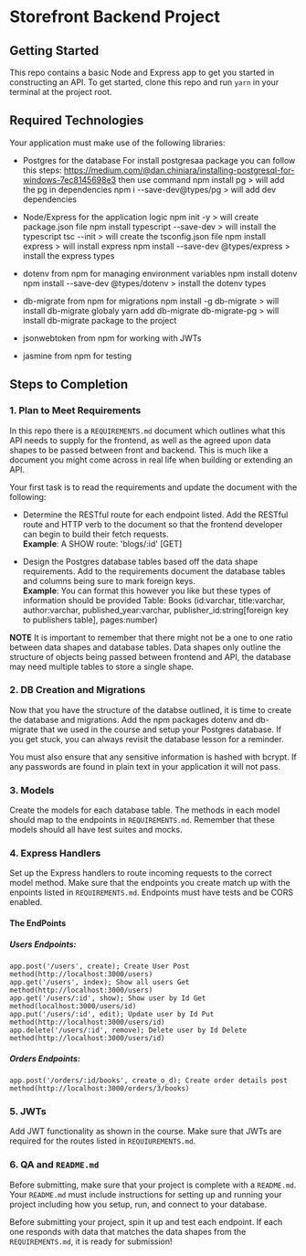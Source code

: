 # Storefront Backend Project

## Getting Started

This repo contains a basic Node and Express app to get you started in constructing an API. To get started, clone this repo and run `yarn` in your terminal at the project root.

## Required Technologies
Your application must make use of the following libraries:
- Postgres for the database
For install postgresaa
 package you can follow this steps:
https://medium.com/@dan.chiniara/installing-postgresql-for-windows-7ec8145698e3
then use command 
npm install pg > will add the pg in dependencies
npm i --save-dev@types/pg > will add dev dependencies

- Node/Express for the application logic
npm init -y > will create package.json file
npm install typescript --save-dev > will install the typescript
tsc --init > will create the tsconfig.json file
npm install express > will install express
npm install --save-dev @types/express > install the express types

- dotenv from npm for managing environment variables
npm install dotenv
npm install --save-dev @types/dotenv > install the dotenv types

- db-migrate from npm for migrations
npm install -g db-migrate > will install db-migrate globaly
yarn add db-migrate db-migrate-pg > will install db-migrate package to the project

- jsonwebtoken from npm for working with JWTs
- jasmine from npm for testing

## Steps to Completion

### 1. Plan to Meet Requirements

In this repo there is a `REQUIREMENTS.md` document which outlines what this API needs to supply for the frontend, as well as the agreed upon data shapes to be passed between front and backend. This is much like a document you might come across in real life when building or extending an API. 

Your first task is to read the requirements and update the document with the following:
- Determine the RESTful route for each endpoint listed. Add the RESTful route and HTTP verb to the document so that the frontend developer can begin to build their fetch requests.    
**Example**: A SHOW route: 'blogs/:id' [GET] 

- Design the Postgres database tables based off the data shape requirements. Add to the requirements document the database tables and columns being sure to mark foreign keys.   
**Example**: You can format this however you like but these types of information should be provided
Table: Books (id:varchar, title:varchar, author:varchar, published_year:varchar, publisher_id:string[foreign key to publishers table], pages:number)

**NOTE** It is important to remember that there might not be a one to one ratio between data shapes and database tables. Data shapes only outline the structure of objects being passed between frontend and API, the database may need multiple tables to store a single shape. 

### 2.  DB Creation and Migrations

Now that you have the structure of the databse outlined, it is time to create the database and migrations. Add the npm packages dotenv and db-migrate that we used in the course and setup your Postgres database. If you get stuck, you can always revisit the database lesson for a reminder. 

You must also ensure that any sensitive information is hashed with bcrypt. If any passwords are found in plain text in your application it will not pass.

### 3. Models

Create the models for each database table. The methods in each model should map to the endpoints in `REQUIREMENTS.md`. Remember that these models should all have test suites and mocks.

### 4. Express Handlers

Set up the Express handlers to route incoming requests to the correct model method. Make sure that the endpoints you create match up with the enpoints listed in `REQUIREMENTS.md`. Endpoints must have tests and be CORS enabled.
#### The EndPoints
##### Users Endpoints:
    app.post('/users', create); Create User Post method(http://localhost:3000/users)
    app.get('/users', index); Show all users Get method(http://localhost:3000/users)
    app.get('/users/:id', show); Show user by Id Get method(localhost:3000/users/id)
    app.put('/users/:id', edit); Update user by Id Put method(http://localhost:3000/users/id) 
    app.delete('/users/:id', remove); Delete user by Id Delete method(http://localhost:3000/users/id)

##### Orders Endpoints:
    app.post('/orders/:id/books', create_o_d); Create order details post method(http://localhost:3000/orders/3/books)

### 5. JWTs

Add JWT functionality as shown in the course. Make sure that JWTs are required for the routes listed in `REQUIUREMENTS.md`.

### 6. QA and `README.md`

Before submitting, make sure that your project is complete with a `README.md`. Your `README.md` must include instructions for setting up and running your project including how you setup, run, and connect to your database. 

Before submitting your project, spin it up and test each endpoint. If each one responds with data that matches the data shapes from the `REQUIREMENTS.md`, it is ready for submission!
